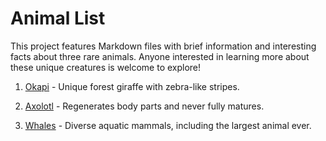 # Animal List

This project features Markdown files with brief information and interesting facts about three rare animals. Anyone interested in learning more about these unique creatures is welcome to explore!

1. [Okapi](okapi.md) - Unique forest giraffe with zebra-like stripes.

2. [Axolotl](axolotl.md) - Regenerates body parts and never fully matures.

3. [Whales](whales.md) - Diverse aquatic mammals, including the largest animal ever.


